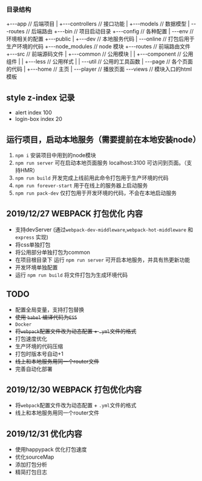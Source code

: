 ### 目录结构

+---app // 后端项目
|   +---controllers // 接口功能
|   +---models  // 数据模型
|   \---routes  // 后端路由
+---bin // 项目启动目录
+---config // 各种配置
|   \---env // 环境相关的配置
+---public
|   +---dev // 本地服务代码
|   \---online // 打包后用于生产环境的代码
+---node_modules // node 模块
+---routes // 前端路由文件
+---src // 前端源码文件
|   +---common // 公用模块
|   |   +---component // 公用组件
|   |   +---less // 公用样式
|   |   \---util // 公用的工具函数
|   \---page // 各个页面的代码
|       +---home // 主页
|       \---player // 播放页面
\---views // 模块入口的html模板

## style z-index 记录
 - alert index 100
 - login-box index 20

## 运行项目，启动本地服务（需要提前在本地安装node）
1. `npm i` 安装项目中用到的node模块
2. `npm run server` 可在启动本地页面服务 localhost:3100 可访问到页面。（支持HMR）
3. `npm run build` 开发完成上线前用此命令打包用于生产环境的代码
4. `npm run forever-start` 用于在线上的服务器上启动服务
5. `npm run pack-dev` 仅打包用于开发环境的代码，不会在本地启动服务


## 2019/12/27 WEBPACK 打包优化 内容
 - 支持devServer (通过`webpack-dev-middleware`,`webpack-hot-middleware` 和 `express` 实现)
 - 将css单独打包
 - 将公用部分单独打包为common
 - 在项目根目录下 运行 `npm run server` 可开启本地服务，并具有热更新功能
 - 开发环境单独配置
 - 运行 `npm run build` 将文件打包为生成环境代码

## TODO
 - 配置全局变量，支持打包替换
 - ~~使用 `babel` 编译代码为`ES5`~~
 - `Docker`
 - ~~将`webpack`配置文件改为动态配置 + `.yml`文件的格式~~
 - 打包速度优化
 - 生产环境的代码压缩
 - 打包时版本号自动+1
 - ~~线上和本地服务用同一个router文件~~
 - 完善自动化部署

## 2019/12/30 WEBPACK 打包优化内容
 - 将`webpack`配置文件改为动态配置 + `.yml`文件的格式
 - 线上和本地服务用同一个router文件

## 2019/12/31 优化内容
 - 使用happypack 优化打包速度
 - 优化sourceMap
 - 添加打包分析
 - 精简打包日志